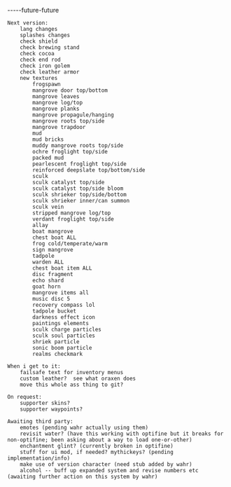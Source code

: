 -----future-future

    Next version:
        lang changes
        splashes changes
        check shield
        check brewing stand
        check cocoa
        check end rod
        check iron golem
        check leather armor
        new textures
            frogspawn
            mangrove door top/bottom
            mangrove leaves
            mangrove log/top
            mangrove planks
            mangrove propagule/hanging
            mangrove roots top/side
            mangrove trapdoor
            mud
            mud bricks
            muddy mangrove roots top/side
            ochre froglight top/side
            packed mud
            pearlescent froglight top/side
            reinforced deepslate top/bottom/side
            sculk
            sculk catalyst top/side
            sculk catalyst top/side bloom
            sculk shrieker top/side/bottom
            sculk shrieker inner/can summon
            sculk vein
            stripped mangrove log/top
            verdant froglight top/side
            allay
            boat mangrove
            chest boat ALL
            frog cold/temperate/warm
            sign mangrove
            tadpole
            warden ALL
            chest boat item ALL
            disc fragment
            echo shard
            goat horn
            mangrove items all
            music disc 5
            recovery compass lol
            tadpole bucket
            darkness effect icon
            paintings elements
            sculk charge particles
            sculk soul particles
            shriek particle
            sonic boom particle
            realms checkmark
            
    When i get to it:
        failsafe text for inventory menus
        custom leather?  see what oraxen does
        move this whole ass thing to git?
        
    On request:
        supporter skins?
        supporter waypoints?
        
    Awaiting third party:
        emotes (pending wahr actually using them)
        revisit water? (have this working with optifine but it breaks for non-optifine; been asking about a way to load one-or-other)
        enchantment glint? (currently broken in optifine)
        stuff for ui mod, if needed? mythickeys? (pending implementation/info)
        make use of version character (need stub added by wahr)
        alcohol -- buff up expanded system and revise numbers etc (awaiting further action on this system by wahr)